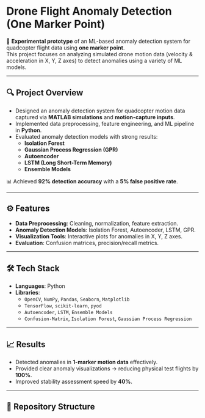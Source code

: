 # Drone Flight Anomaly Detection (One Marker Point)

🚀 **Experimental prototype** of an ML-based anomaly detection system for quadcopter flight data using **one marker point**.  
This project focuses on analyzing simulated drone motion data (velocity & acceleration in X, Y, Z axes) to detect anomalies using a variety of ML models.

---

## 🔍 Project Overview
- Designed an anomaly detection system for quadcopter motion data captured via **MATLAB simulations** and **motion-capture inputs**.
- Implemented data preprocessing, feature engineering, and ML pipeline in **Python**.
- Evaluated anomaly detection models with strong results:
  - **Isolation Forest**
  - **Gaussian Process Regression (GPR)**
  - **Autoencoder**
  - **LSTM (Long Short-Term Memory)**
  - **Ensemble Models**

📊 Achieved **92% detection accuracy** with a **5% false positive rate**.

---

## ⚙️ Features
- **Data Preprocessing**: Cleaning, normalization, feature extraction.  
- **Anomaly Detection Models**: Isolation Forest, Autoencoder, LSTM, GPR.  
- **Visualization Tools**: Interactive plots for anomalies in X, Y, Z axes.  
- **Evaluation**: Confusion matrices, precision/recall metrics.  

---

## 🛠️ Tech Stack
- **Languages**: Python  
- **Libraries**:  
  - `OpenCV`, `NumPy`, `Pandas`, `Seaborn`, `Matplotlib`  
  - `TensorFlow`, `scikit-learn`, `pyod`  
  - `Autoencoder`, `LSTM`, `Ensemble Models`  
  - `Confusion-Matrix`, `Isolation Forest`, `Gaussian Process Regression`

---

## 📈 Results
- Detected anomalies in **1-marker motion data** effectively.  
- Provided clear anomaly visualizations → reducing physical test flights by **100%**.  
- Improved stability assessment speed by **40%**.

---

## 📂 Repository Structure
